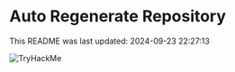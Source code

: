 # Auto Regenerate Repository

This README was last updated: 2024-09-23 22:27:13

 ![TryHackMe](https://tryhackme.com/badge/533634)